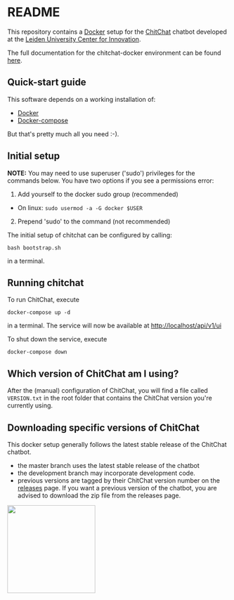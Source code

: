 # README

This repository contains a [Docker](https://www.docker.com/) setup for the [ChitChat](https://bitbucket.org/arvid/chitchat/overview) chatbot developed at the [Leiden University Center for Innovation](https://www.centre4innovation.org/).

The full documentation for the chitchat-docker environment can be found [here](https://c4i.gitbook.io/chitchat/).

## Quick-start guide

This software depends on a working installation of:

- [Docker](https://www.docker.com/get-started)
- [Docker-compose](https://docs.docker.com/compose/install/)

But that's pretty much all you need :-).

## Initial setup

**NOTE:** You may need to use superuser ('sudo') privileges for the commands below. You have two options if you see a permissions error:

1. Add yourself to the docker sudo group (recommended)

  - On linux: `sudo usermod -a -G docker $USER`

2. Prepend 'sudo' to the command (not recommended)

The initial setup of chitchat can be configured by calling:

```
bash bootstrap.sh
```

in a terminal.

## Running chitchat

To run ChitChat, execute

```
docker-compose up -d
```

in a terminal. The service will now be available at [http://localhost/api/v1/ui](http://localhost/api/v1/ui)

To shut down the service, execute

```
docker-compose down
```

## Which version of ChitChat am I using?

After the (manual) configuration of ChitChat, you will find a file called `VERSION.txt` in the root folder that contains the ChitChat version you're currently using.

## Downloading specific versions of ChitChat

This docker setup generally follows the latest stable release of the ChitChat chatbot.

* the master branch uses the latest stable release of the chatbot
* the development branch may incorporate development code.
* previous versions are tagged by their ChitChat version number on the [releases](https://github.com/JasperHG90/chitchat-docker/releases) page. If you want a previous  version of the chatbot, you are advised to download the zip file from the releases page.

<img src="https://blobscdn.gitbook.com/v0/b/gitbook-28427.appspot.com/o/assets%2F-LZnMrEannFdihvQ7QN2%2F-LZnPpAjASVke6KXzZnj%2F-LZnRzTkno0LFR7mxw2W%2Fcenter-for-innovation.png?alt=media&token=b544f6ac-3a92-492d-91e0-536020f2e14e" width="200">
